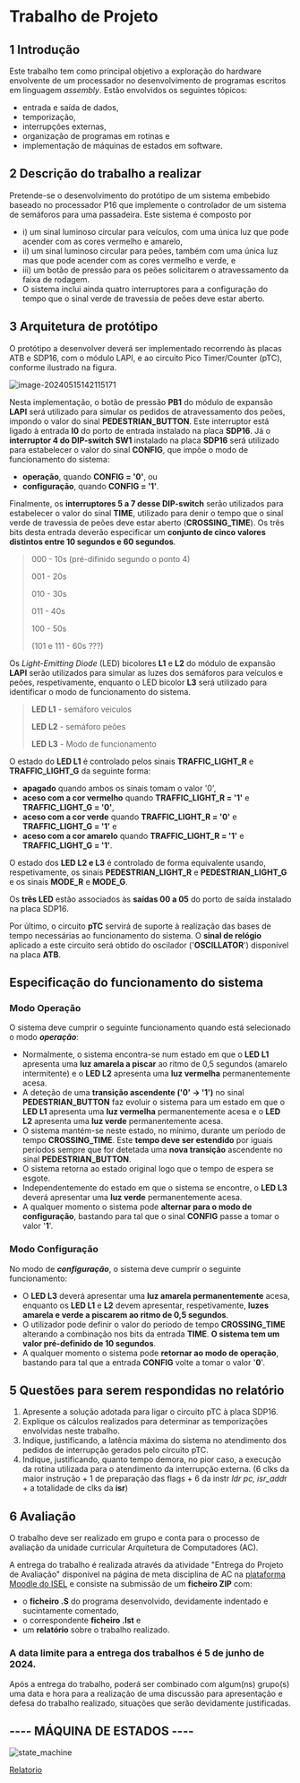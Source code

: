 # Trabalho de Projeto

## 1 Introdução

Este trabalho tem como principal objetivo a exploração do hardware envolvente de um processador no desenvolvimento de programas escritos em linguagem *assembly*. Estão envolvidos os seguintes tópicos: 

- entrada e saída de dados, 
- temporização, 
- interrupções externas, 
- organização de programas em rotinas e 
- implementação de máquinas de estados em software.

## 2 Descrição do trabalho a realizar

Pretende-se o desenvolvimento do protótipo de um sistema embebido baseado no processador P16 que implemente o controlador de um sistema de semáforos para uma passadeira. Este sistema é composto por 

- i) um sinal luminoso circular para veículos, com uma única luz que pode acender com as cores vermelho e amarelo,
-  ii) um sinal luminoso circular para peões, também com uma única luz mas que pode acender com as cores vermelho e verde, e 
- iii) um botão de pressão para os peões solicitarem o atravessamento da faixa de rodagem. 
- O sistema inclui ainda quatro interruptores para a configuração do tempo que o sinal verde de travessia de peões deve estar aberto.

## 3 Arquitetura de protótipo

O protótipo a desenvolver deverá ser implementado recorrendo às placas ATB e SDP16, com o módulo LAPI, e ao circuito Pico Timer/Counter (pTC), conforme ilustrado na figura.

![image-20240515142115171](../../images/image-20240515142115171.png)

Nesta implementação, o botão de pressão **PB1** do módulo de expansão **LAPI** será utilizado para simular os pedidos de atravessamento dos peões, impondo o valor do sinal **PEDESTRIAN_BUTTON**. Este interruptor está ligado à entrada **I0** do porto de entrada instalado na placa **SDP16**. Já o **interruptor 4 do DIP-switch SW1** instalado na placa **SDP16** será utilizado para estabelecer o valor do sinal **CONFIG**, que impõe o modo de funcionamento do sistema: 

- **operação**, quando **CONFIG = '0'**, ou 
- **configuração**, quando **CONFIG = '1'**.

Finalmente, os **interruptores 5 a 7 desse DIP-switch** serão utilizados para estabelecer o valor do sinal **TIME**, utilizado para denir o tempo que o sinal verde de travessia de peões deve estar aberto (**CROSSING_TIME**). Os três bits desta entrada deverão especificar um **conjunto de cinco valores distintos entre 10 segundos e 60 segundos**.

> 000 - 10s (pré-difinido segundo o ponto 4)
>
> 001 - 20s
>
> 010 - 30s
>
> 011 - 40s
>
> 100 - 50s
>
> (101 e 111 - 60s  ???)

Os *Light-Emitting Diode* (LED) bicolores **L1** e **L2** do módulo de expansão **LAPI** serão utilizados para simular as luzes dos semáforos para veículos e peões, respetivamente, enquanto o LED bicolor **L3** será utilizado para identificar o modo de funcionamento do sistema. 

> **LED L1** - semáforo veiculos
>
> **LED L2** - semáforo peões
>
> **LED L3** - Modo de funcionamento

O estado do **LED L1** é controlado pelos sinais **TRAFFIC_LIGHT_R** e **TRAFFIC_LIGHT_G** da seguinte forma: 

- **apagado** quando ambos os sinais tomam o valor '0', 
- **aceso com a cor vermelho** quando **TRAFFIC_LIGHT_R = '1'** e **TRAFFIC_LIGHT_G = '0'**, 
- **aceso com a cor verde** quando **TRAFFIC_LIGHT_R = '0'** e **TRAFFIC_LIGHT_G = '1'** e 
- **aceso com a cor amarelo** quando **TRAFFIC_LIGHT_R = '1'** e **TRAFFIC_LIGHT_G = '1'**. 

O estado dos **LED L2 e L3** é controlado de forma equivalente usando, respetivamente, os sinais **PEDESTRIAN_LIGHT_R** e **PEDESTRIAN_LIGHT_G** e os sinais **MODE_R** e **MODE_G**.

 Os **três LED** estão associados às **saídas 00 a 05** do porto de saída instalado na placa SDP16.

Por último, o circuito **pTC** servirá de suporte à realização das bases de tempo necessárias ao funcionamento do sistema. O **sinal de relógio** aplicado a este circuito será obtido do oscilador ('**OSCILLATOR**') disponível na placa **ATB**.

## Especificação do funcionamento do sistema

### Modo Operação

O sistema deve cumprir o seguinte funcionamento quando está selecionado o modo ***operação***:

- Normalmente, o sistema encontra-se num estado em que o **LED L1** apresenta uma **luz amarela a piscar** ao ritmo de 0,5 segundos (amarelo intermitente) e o **LED L2** apresenta uma **luz vermelha** permanentemente acesa.
- A deteção de uma **transição ascendente ('0' → '1')** no sinal **PEDESTRIAN_BUTTON** faz evoluir o sistema para um estado em que o **LED L1** apresenta uma **luz vermelha** permanentemente acesa e o **LED L2** apresenta uma **luz verde** permanentemente acesa.
- O sistema mantém-se neste estado, no mínimo, durante um período de tempo **CROSSING_TIME**. Este **tempo deve ser estendido** por iguais períodos sempre que for detetada uma **nova transição** ascendente no sinal **PEDESTRIAN_BUTTON**.
- O sistema retorna ao estado original logo que o tempo de espera se esgote.
- Independentemente do estado em que o sistema se encontre, o **LED L3** deverá apresentar uma **luz verde** permanentemente acesa.
- A qualquer momento o sistema pode **alternar para o modo de configuração**, bastando para tal que o sinal **CONFIG** passe a tomar o valor '**1**'.

### Modo Configuração

No modo de ***configuração***, o sistema deve cumprir o seguinte funcionamento:

- O **LED L3** deverá apresentar uma **luz amarela permanentemente** acesa, enquanto os **LED L1** e **L2** devem apresentar, respetivamente, **luzes amarela e verde a piscarem ao ritmo de 0,5 segundos**.
- O utilizador pode definir o valor do período de tempo **CROSSING_TIME** alterando a combinação nos bits da entrada **TIME**. **O sistema tem um valor pré-definido de 10 segundos**.
- A qualquer momento o sistema pode **retornar ao modo de operação**, bastando para tal que a entrada **CONFIG** volte a tomar o valor '**0**'.

## 5 Questões para serem respondidas no relatório

1. Apresente a solução adotada para ligar o circuito pTC à placa SDP16.
2. Explique os cálculos realizados para determinar as temporizações envolvidas neste trabalho.
3. Indique, justificando, a latência máxima do sistema no atendimento dos pedidos de interrupção gerados pelo circuito pTC. 
4. Indique, justificando, quanto tempo demora, no pior caso, a execução da rotina utilizada para o atendimento da interrupção externa. (6 clks da maior instrução + 1 de preparação das flags + 6 da instr *ldr pc, isr_add*r  + a totalidade de clks da **isr**)

## 6 Avaliação

O trabalho deve ser realizado em grupo e conta para o processo de avaliação da unidade curricular Arquitetura de Computadores (AC).

A entrega do trabalho é realizada através da atividade "Entrega do Projeto de Avaliação" disponível na página de meta disciplina de AC na [plataforma Moodle do ISEL](https://moodle.isel.pt/) e consiste na submissão de um **ficheiro ZIP** com:

- o **ficheiro .S** do programa desenvolvido, devidamente indentado e sucintamente comentado, 
- o correspondente **ficheiro .lst** e 
- um **relatório** sobre o trabalho realizado.

### A data limite para a entrega dos trabalhos é **5 de junho de 2024**.

Após a entrega do trabalho, poderá ser combinado com algum(ns) grupo(s) uma data e hora para a realização de uma discussão para apresentação e defesa do trabalho realizado, situações que serão devidamente justificadas.

## ---- MÁQUINA DE ESTADOS ----

![state_machine](../../images/traffic_lights_state_machine.png)

[Relatorio](report.md)

